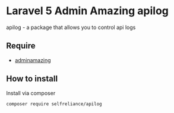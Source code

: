 # Laravel 5 Admin Amazing apilog
apilog - a package that allows you to control api logs

## Require

- [adminamazing](https://github.com/selfrelianceme/adminamazing)

## How to install

Install via composer
```
composer require selfreliance/apilog
```